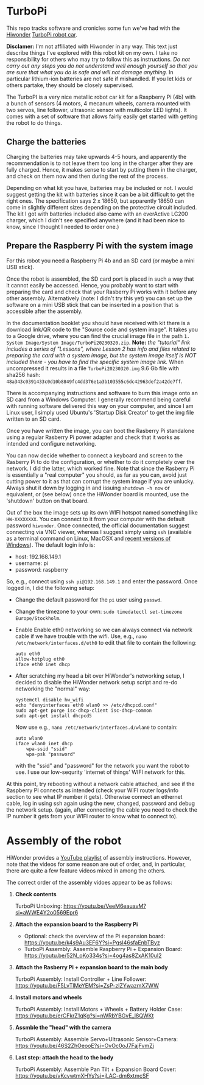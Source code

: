 # TurboPi

This repo tracks software and cronicles some fun we've had with the [Hiwonder](https://www.hiwonder.com/) [TurboPi robot car](https://www.hiwonder.com/collections/raspberrypi-bionic-robot/products/turbopi).

**Disclamer:** I'm not affiliated with Hiwonder in any way. This text just describe things I've explored with this robot kit on my own. I take no responsibility for others who may try to follow this as instructions. *Do not carry out any steps you do not understand well enough yourself so that you are sure that what you do is safe and will not damage anything.* In particular lithium-ion batteries are not safe if mishandled. If you let kids or others partake, they should be closely supervised.

The TurboPI is a very nice metallic robot car kit for a Raspberry Pi (4b) with a bunch of sensors (4 motors, 4 mecanum wheels, camera mounted with two servos, line follower, ultrasonic sensor with multicolor LED lights). It comes with a set of software that allows fairly easily get started with getting the robot to do things.

## Charge the batteries

Charging the batteries may take upwards 4-5 hours, and apparently the recommendation is to not leave them too long in the charger after they are fully charged.
Hence, it makes sense to start by putting them in the charger, and check on them now and then during the rest of the process.

Depending on what kit you have, batteries may be included or not.
I would suggest getting the kit with batteries since it can be a bit difficult to get the right ones.
The specification says 2 x 18650, but apparently 18650 can come in slightly different sizes depending on the protective circuit included.
The kit I got with batteries included also came with an everActive LC200 charger, which I didn't see specified anywhere (and it had been nice to know, since I thought I needed to order one.)

## Prepare the Raspberry Pi with the system image

For this robot you need a Raspberry Pi 4b and an SD card (or maybe a mini USB stick).

Once the robot is assembled, the SD card port is placed in such a way that it cannot easily be accessed.
Hence, you probably want to start with preparing the card and check that your Rasberry Pi works with it before any other assembly.
Alternatively (note: I didn't try this yet) you can set up the software on a mini USB stick that can be inserted in a position that is accessible after the assembly.

In the documentation booklet you should have received with kit there is a download link/QR code to the "Source code and system image".
It takes you to a Google drive, where you can find the crucial image file in the path `1. System Image/System Image/TurboPi20230320.zip`.
**Note:** *the "tutorial" link includes a series of "Lessons", where Lesson 2 has info and files related to preparing the card with a system image, but the system image itself is NOT included there - you have to find the specific system image link.* 
When uncompressed it results in a file `TurboPi20230320.img` 9.6 Gb file with sha256 hash: `48a343c0391433c0d10b8849fc4dd376e1a3b103555c6dc42963def2a42de7ff`.

There is accompanying instructions and software to burn this image onto an SD card from a Windows Computer.
I generally recommend being careful with running software delivered this way on your computer, and since I am Linux user, I simply used Ubuntu's 'Startup Disk Creator' to get the img file written to an SD card.

Once you have written the image, you can boot the Rasberry Pi standalone using a regular Rasberry Pi power adapter and check that it works as intended and configure networking.

You can now decide whether to connect a keyboard and screen to the Rasberry Pi to do the configuration, or whether to do it completely over the network.
I did the latter, which worked fine.
Note that since the Rasberry Pi is essentially a "real computer" you should, as far as you can, avoid just cutting power to it as that can corrupt the system image if you are unlucky.
Always shut it down by logging in and issuing `shutdown -h now` or equivalent, or (see below) once the HiWonder board is mounted, use the 'shutdown' button on that board.

Out of the box the image sets up its own WIFI hotspot named something like `HW-XXXXXXXX`.
You can connect to it from your computer with the default password `hiwonder`.
Once connected, the official documentation suggest connecting via VNC viewer, whereas I suggest simply using `ssh` (available as a terminal command on Linux, MacOSX and [recent versions of Windows](https://learn.microsoft.com/en-us/windows/terminal/tutorials/ssh#access-windows-ssh-client)).
The default login info is:

- host: 192.168.149.1
- username: pi
- password: raspberry

So, e.g., connect using `ssh pi@192.168.149.1` and enter the password.
Once logged in, I did the following setup:

* Change the default password for the `pi` user using `passwd`.
* Change the timezone to your own: `sudo timedatectl set-timezone Europe/Stockholm`.
* Enable Enable eth0 networking so we can always connect via network cable if we have trouble with the wifi.
  Use, e.g., `nano /etc/network/interfaces.d/eth0` to edit that file to contain the following:
  ```
  auto eth0
  allow-hotplug eth0
  iface eth0 inet dhcp
  ```
  
* After scratching my head a bit over HiWonder's networking setup, I decided to disable the HiWonder network setup script and re-do networking the "normal" way:

  ```
  systemctl disable hw_wifi
  echo "denyinterfaces eth0 wlan0 >> /etc/dhcpcd.conf"
  sudo apt-get purge isc-dhcp-client isc-dhcp-common
  sudo apt-get install dhcpcd5
  ```
  Now use e.g., `nano /etc/network/interfaces.d/wlan0` to contain:
  ```
  auto wlan0
  iface wlan0 inet dhcp
      wpa-ssid "ssid"
      wpa-psk "password"
  ```
  with the "ssid" and "password" for the network you want the robot to use.
  I use our low-sequrity 'internet of things' WIFI network for this.

At this point, try rebooting without a network cable attached, and see if the Raspberry PI connects as intended
(check your WIFI router logs/info section to see what IP number it gets).
Otherwise connect an ethernet cable, log in using ssh again using the new, changed, password and debug the network setup.
(again, after connecting the cable you need to check the IP number it gets from your WIFI router to know what to connect to).

# Assembly of the robot

HiWonder provides a [YouTube playlist](https://www.youtube.com/playlist?list=PLFbzd0m6AcmLzo53o2Tsa20BS350rWGMj) of assembly instructions. 
However, note that the videos for some reason are out of order, and, in particular, there are quite a few feature videos mixed in among the others.

The correct order of the assembly vidoes appear to be as follows:

1. **Check contents**

   TurboPi Unboxing: https://youtu.be/VeeM6eauavM?si=aWWE4Y2o0569Epr6

2. **Attach the expansion board to the Raspberry Pi**

   - Optional: check the overview of the Pi expansion board: https://youtu.be/k4s9Au3EF6Y?si=PgsI46sfaEnbTByz  
   - TurboPi Assembly: Assemble Raspberry Pi + Expansion Board: https://youtu.be/52N_oKo334s?si=4og4as8ZxAK10uI2

3. **Attach the Rasberry Pi + expansion board to the main body**

   TurboPi Assembly: Install Controller + Line Follower: https://youtu.be/F5LvTlMeYEM?si=ZsP-zIZYwazmX7WW

4. **Install motors and wheels**

   TurboPi Assembly: Install Motors + Wheels + Battery Holder Case: https://youtu.be/erCFkrZ1qKg?si=nWRbYBGvE_l8QWKt

5. **Assmble the "head" with the camera**

   TurboPi Assembly: Assemble Servo+Ultrasonic Sensor+Camera: https://youtu.be/46S2ZhOeooE?si=OvOc0oJ7FajFvmZj

6. **Last step: attach the head to the body**
  
   TurboPi Assembly: Assemble Pan Tilt + Expansion Board Cover: https://youtu.be/vKcvwtmXHYs?si=jLAC-dm6xtmcSF

   

